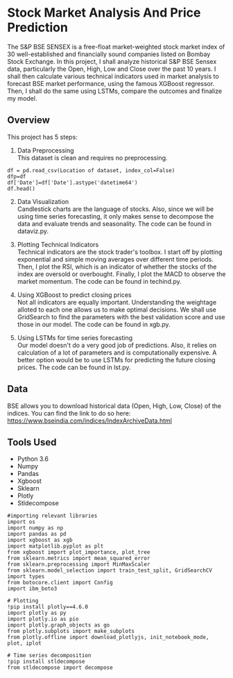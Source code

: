 # Stock Market Analysis And Price Prediction
The S&P BSE SENSEX is a free-float market-weighted stock market index of 30 well-established and financially sound companies listed on Bombay Stock Exchange. In this project, I shall analyze historical S&P BSE Sensex data, particularly the Open, High, Low and Close over the past 10 years. I shall then calculate various technical indicators used in market analysis to forecast BSE market performance, using the famous XGBoost regressor. Then, I shall do the same using LSTMs, compare the outcomes and finalize my model.

## Overview

This project has 5 steps:

1. Data Preprocessing </br>
This dataset is clean and requires no preprocessing.
```
df = pd.read_csv(Location of dataset, index_col=False)
dfp=df
df['Date']=df['Date'].astype('datetime64')
df.head()
```

2. Data Visualization </br>
Candlestick charts are the language of stocks. Also, since we will be using time series forecasting, it only makes sense to decompose the data and evaluate trends and seasonality. The code can be found in dataviz.py.

3. Plotting Technical Indicators </br>
Technical indicators are the stock trader's toolbox. I start off by plotting exponential and simple moving averages over different time periods. Then, I plot the RSI, which is an indicator of whether the stocks of the index are oversold or overbought. Finally, I plot the MACD to observe the market momentum. The code can be found in techind.py.

4. Using XGBoost to predict closing prices </br>
Not all indicators are equally important. Understanding the weightage alloted to each one allows us to make optimal decisions. We shall use GridSearch to find the parameters with the best validation score and use those in our model. The code can be found in xgb.py.

5. Using LSTMs for time series forecasting </br>
Our model doesn't do a very good job of predictions. Also, it relies on calculation of a lot of parameters and is computationally expensive. A better option would be to use LSTMs for predicting the future closing prices. The code can be found in lst.py.

## Data

BSE allows you to download historical data (Open, High, Low, Close) of the indices. You can find the link to do so here: https://www.bseindia.com/indices/IndexArchiveData.html

## Tools Used

* Python 3.6
* Numpy
* Pandas
* Xgboost
* Sklearn
* Plotly
* Stldecompose

```
#importing relevant libraries
import os
import numpy as np
import pandas as pd
import xgboost as xgb
import matplotlib.pyplot as plt
from xgboost import plot_importance, plot_tree
from sklearn.metrics import mean_squared_error
from sklearn.preprocessing import MinMaxScaler
from sklearn.model_selection import train_test_split, GridSearchCV
import types
from botocore.client import Config
import ibm_boto3

# Plotting    
!pip install plotly==4.6.0
import plotly as py
import plotly.io as pio
import plotly.graph_objects as go
from plotly.subplots import make_subplots
from plotly.offline import download_plotlyjs, init_notebook_mode, plot, iplot

# Time series decomposition
!pip install stldecompose
from stldecompose import decompose
```
